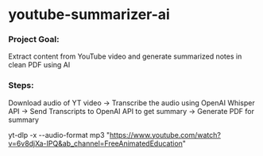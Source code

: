 # youtube-summarizer-ai

### Project Goal: 
Extract content from YouTube video and generate summarized notes in clean PDF using AI

### Steps:

Download audio of YT video
-> Transcribe the audio using OpenAI Whisper API
-> Send Transcripts to OpenAI API to get summary
-> Generate PDF for summary

yt-dlp -x --audio-format mp3 "https://www.youtube.com/watch?v=6v8djXa-IPQ&ab_channel=FreeAnimatedEducation"
